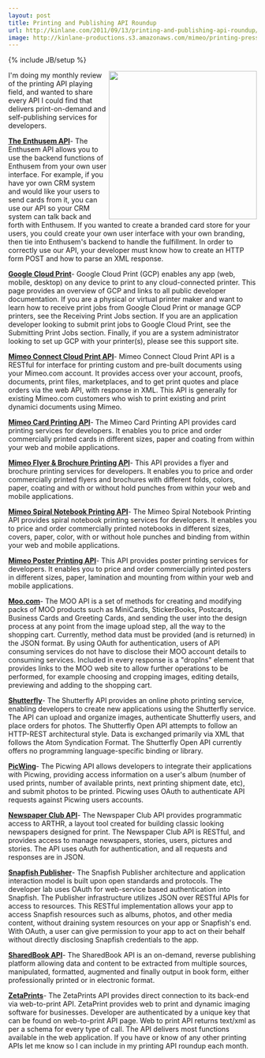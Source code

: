 ```yaml
---
layout: post
title: Printing and Publishing API Roundup
url: http://kinlane.com/2011/09/13/printing-and-publishing-api-roundup/
image: http://kinlane-productions.s3.amazonaws.com/mimeo/printing-press.jpg
---
```

{% include JB/setup %}
<img src="http://kinlane-productions.s3.amazonaws.com/mimeo/printing-press.jpg"  width="300" align="right" />I'm doing my monthly review of the printing API playing field, and wanted to share every API I could find that delivers print-on-demand and self-publishing services for developers.
<p>
     <strong><a title="The Enthusem API" href="http://enthusem.com/developer">The Enthusem API</a></strong>- The Enthusem API allows you to use the backend functions of Enthusem from your own user interface. For example, if you have yor own CRM system and would like your users to send cards from it, you can use our API so your CRM system can talk back and forth with Enthusem. If you wanted to create a branded card store for your users, you could create your own user interface with your own branding, then tie into Enthusem's backend to handle the fulfillment. In order to correctly use our API, your developer must know how to create an HTTP form POST and how to parse an XML response.
</p>
<p>
     <strong><a title="Google Cloud Print" href="http://code.google.com/apis/cloudprint/docs/overview.html">Google Cloud Print</a></strong>- Google Cloud Print (GCP) enables any app (web, mobile, desktop) on any device to print to any cloud-connected printer. This page provides an overview of GCP and links to all public developer documentation. If you are a physical or virtual printer maker and want to learn how to receive print jobs from Google Cloud Print or manage GCP printers, see the Receiving Print Jobs section. If you are an application developer looking to submit print jobs to Google Cloud Print, see the Submitting Print Jobs section. Finally, if you are a system administrator looking to set up GCP with your printer(s), please see this support site.
</p>
<p>
     <strong><a title="Mimeo Connect Cloud Print API" href="http://developer.mimeo.com/">Mimeo Connect Cloud Print API</a></strong>- Mimeo Connect Cloud Print API is a RESTful for interface for printing custom and pre-built documents using your Mimeo.com account. It provides access over your account, proofs, documents, print files, marketplaces, and to get print quotes and place orders via the web API, with response in XML. This API is generally for existing Mimeo.com customers who wish to print existing and print dynamici documents using Mimeo.
</p>
<p>
     <strong><a title="Mime Card Printing API" href="http://mimeoconnect.3scale.net/wiki/card-printing-api">Mimeo Card Printing API</a></strong>- The Mimeo Card Printing API provides card printing services for developers. It enables you to price and order commercially printed cards in different sizes, paper and coating from within your web and mobile applications.
</p>
<p>
     <strong><a title="Mimeo Flyer &amp; Brochure Printing API" href="http://mimeoconnect.3scale.net/wiki/flyer-brochure-printing-api">Mimeo Flyer &amp; Brochure Printing API</a></strong>- This API provides a flyer and brochure printing services for developers. It enables you to price and order commercially printed flyers and brochures with different folds, colors, paper, coating and with or without hold punches from within your web and mobile applications.
</p>
<p>
     <strong><a title="Mimeo Spiral Notebook Printing API" href="http://mimeoconnect.3scale.net/wiki/spiral-notebook-printing-api">Mimeo Spiral Notebook Printing API</a></strong>- The Mimeo Spiral Notebook Printing API provides spiral notebook printing services for developers. It enables you to price and order commercially printed notebooks in different sizes, covers, paper, color, with or without hole punches and binding from within your web and mobile applications.
</p>
<p>
     <strong><a title="Mimeo Poster Printing API" href="http://mimeoconnect.3scale.net/wiki/poster-printing-api">Mimeo Poster Printing API</a></strong>- This API provides poster printing services for developers. It enables you to price and order commercially printed posters in different sizes, paper, lamination and mounting from within your web and mobile applications.
</p>
<p>
     <strong><a title="Moo.com" href="http://us.moo.com/api/">Moo.com</a></strong>- The MOO API is a set of methods for creating and modifying packs of MOO products such as MiniCards, StickerBooks, Postcards, Business Cards and Greeting Cards, and sending the user into the design process at any point from the image upload step, all the way to the shopping cart. Currently, method data must be provided (and is returned) in the JSON format. By using OAuth for authentication, users of API consuming services do not have to disclose their MOO account details to consuming services. Included in every response is a "dropIns" element that provides links to the MOO web site to allow further operations to be performed, for example choosing and cropping images, editing details, previewing and adding to the shopping cart.
</p>
<p>
     <strong><a title="Shutterfly" href="http://www.shutterfly.com/documentation/start.sfly">Shutterfly</a></strong>- The Shutterfly API provides an online photo printing service, enabling developers to create new applications using the Shutterfly service. The API can upload and organize images, authenticate Shutterfly users, and place orders for photos. The Shutterfly Open API attempts to follow an HTTP-REST architectural style. Data is exchanged primarily via XML that follows the Atom Syndication Format. The Shutterfly Open API currently offers no programming language-specific binding or library.
</p>
<p>
     <strong><a title="PicWing" href="http://www.picwing.com/apidocs">PicWing</a></strong>- The Picwing API allows developers to integrate their applications with Picwing, providing access information on a user's album (number of used prints, number of available prints, next printing shipment date, etc), and submit photos to be printed. Picwing uses OAuth to authenticate API requests against Picwing users accounts.
</p>
<p>
     <strong><a title="Newspaper Club API" href="http://developer.newspaperclub.com/api/v1/">Newspaper Club API</a></strong>- The Newspaper Club API provides programmatic access to ARTHR, a layout tool created for building classic looking newspapers designed for print. The Newspaper Club API is RESTful, and provides access to manage newspapers, stories, users, pictures and stories. The API uses oAuth for authentication, and all requests and responses are in JSON.
</p>
<p>
     <strong><a title="Snapfish Publisher" href="http://publisher.snapfish.com/snapfish/fe/p/openplatform/b2bportal/docs/Developers">Snapfish Publisher</a></strong>- The Snapfish Publisher architecture and application interaction model is built upon open standards and protocols. The developer lab uses OAuth for web-service based authentication into Snapfish. The Publisher infrastructure utilizes JSON over RESTful APIs for access to resources. This RESTful implementation allows your app to access Snapfish resources such as albums, photos, and other media content, without draining system resources on your app or Snapfish's end. With OAuth, a user can give permission to your app to act on their behalf without directly disclosing Snapfish credentials to the app.
</p>
<p>
     <strong><a title="ShareBook API" href="http://www.sharedbook.com/dev/index.html">SharedBook API</a></strong>- The SharedBook API is an on-demand, reverse publishing platform allowing data and content to be extracted from multiple sources, manipulated, formatted, augmented and finally output in book form, either professionally printed or in electronic format.
</p>
<p>
     <strong><a title="ZetaPrints" href="http://www.zetaprints.com/help/about-web-to-print-api/">ZetaPrints</a></strong>- The ZetaPrints API provides direct connection to its back-end via web-to-print API. ZetaPrint provides web to print and dynamic imaging software for businesses. Developer are authenticated by a unique key that can be found on web-to-print API page. Web to print API returns text/xml as per a schema for every type of call. The API delivers most functions available in the web application. If you have or know of any other printing APIs let me know so I can include in my printing API roundup each month.
</p>